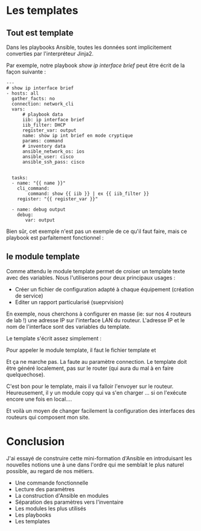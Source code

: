 
# Les templates



## Tout est template
Dans les playbooks Ansible, toutes les données sont  implicitement  converties par l'interpréteur Jinja2.

Par exemple, notre playbook *show ip interface brief* peut être écrit de la façon suivante :

    ---
    # show ip interface brief
    - hosts: all
      gather_facts: no
      connection: network_cli
      vars:
          # playbook data
          iib: ip interface brief
          iib_filter: DHCP
          register_var: output
          name: show ip int brief en mode cryptique
          params: command
          # inventory data
          ansible_network_os: ios
          ansible_user: cisco
          ansible_ssh_pass: cisco
    
    
      tasks:
      - name: "{{ name }}"
        cli_command:
            command: show {{ iib }} | ex {{ iib_filter }}
        register: "{{ register_var }}"
    
      - name: debug output
        debug:
           var: output


Bien sûr, cet exemple n'est pas un exemple de ce qu'il faut faire, mais ce playbook est parfaitement fonctionnel :



## le module template

Comme attendu le module template permet de croiser un template texte avec des variables. Nous l'utiliserons pour deux principaux usages  :

 - Créer un fichier de configuration adapté à chaque équipement (création de service)
 - Editer un rapport particularisé (sueprvision)

En exemple, nous cherchons à configurer en masse (ie: sur nos 4 routeurs de lab !) une adresse IP sur l'interface  LAN du routeur.
L'adresse IP et le nom de l'interface sont des variables du template.

Le template s'écrit assez simplement :



Pour appeler le module template, il faut le fichier template et 


Et ça ne marche pas. La faute au paramètre connection. Le template doit être généré localement, pas sur le router (qui aura du mal à en faire quelquechose). 


C'est bon pour le template, mais il va falloir l'envoyer sur le routeur. Heureusement, il y un module copy qui va s'en charger ... si on l'exécute encore une fois en local....


Et voilà un moyen de changer facilement la configuration des interfaces des routeurs qui composent mon site.



# Conclusion

J'ai essayé de construire cette mini-formation d'Ansible en introduisant les nouvelles notions une à une dans l'ordre qui me semblait le plus naturel possible, au  regard de nos métiers.

 - Une commande fonctionnelle
 - Lecture des paramètres
 - La construction d'Ansible en modules
 - Séparation des paramètres vers l'inventaire
 - Les modules les plus utilisés
 - Les playbooks
 - Les templates

<!--stackedit_data:
eyJoaXN0b3J5IjpbLTEyMTU0ODIwMTEsLTg3MjAxMzA4MywtMT
M5ODM5MTQyLDEzOTQ2NDUwMjgsNDQ2MzgwMTExXX0=
-->